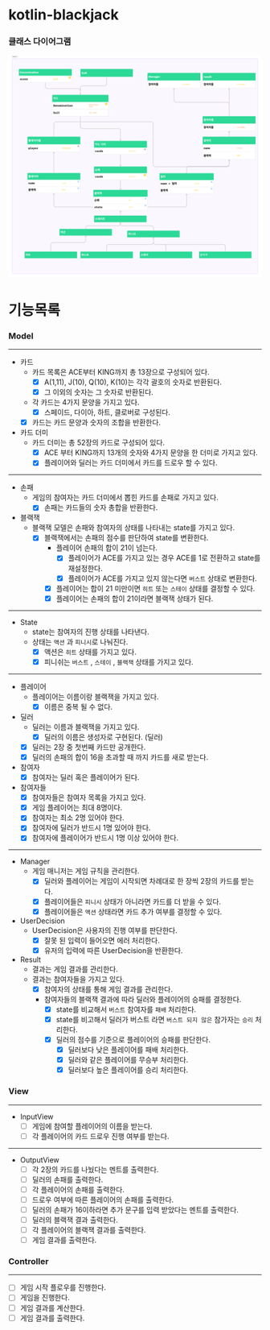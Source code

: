 # kotlin-blackjack

### 클래스 다이어그램
![Section 2.png](image%2FSection%202.png)

# 기능목록

### Model

---
- 카드
  - 카드 목록은 ACE부터 KING까지 총 13장으로 구성되어 있다.
    - [x] A(1,11), J(10), Q(10), K(10)는 각각 괄호의 숫자로 반환된다.
    - [x] 그 이외의 숫자는 그 숫자로 반환된다.
  - 각 카드는 4가지 문양을 가지고 있다.
    - [x] 스페이드, 다이아, 하트, 클로버로 구성된다. 
  - [x] 카드는 카드 문양과 숫자의 조합을 반환한다.
- 카드 더미
  - 카드 더미는 총 52장의 카드로 구성되어 있다.
    - [x] ACE 부터 KING까지 13개의 숫자와 4가지 문양을 한 더미로 가지고 있다.
    - [x] 플레이어와 딜러는 카드 더미에서 카드를 드로우 할 수 있다.
---
- 손패
  - 게임의 참여자는 카드 더미에서 뽑힌 카드를 손패로 가지고 있다.
    - [x] 손패는 카드들의 숫자 총합을 반환한다.
- 블랙잭
  - 블랙잭 모델은 손패와 참여자의 상태를 나타내는 state를 가지고 있다.
    - [x] 블랙잭에서는 손패의 점수를 판단하여 state를 변환한다.
      - 플레이어 손패의 합이 21이 넘는다.
        - [x] 플레이어가 ACE를 가지고 있는 경우 ACE를 1로 전환하고 state를 재설정한다.
        - [x] 플레이어가 ACE를 가지고 있지 않는다면 `버스트` 상태로 변환한다.
      - [x] 플레이어는 합이 21 미만이면 `히트` 또는 `스테이` 상태를 결정할 수 있다.
      - [x] 플레이어는 손패의 합이 21이라면 블랙잭 상태가 된다.
---
- State
  - state는 참여자의 진행 상태를 나타낸다.
  - 상태는 `액션` 과 `피니시`로 나눠진다.
    - [x] 액션은 `히트` 상태를 가지고 있다.
    - [x] 피니쉬는 `버스트` , `스테이` , `블랙잭` 상태를 가지고 있다.
---
- 플레이어
  - 플레이어는 이름이랑 블랙잭을 가지고 있다.
    - [x] 이름은 중복 될 수 없다.
- 딜러
  - 딜러는 이름과 블랙잭을 가지고 있다.
    - [x] 딜러의 이름은 생성자로 구현된다. (딜러)
  - [x] 딜러는 2장 중 첫번째 카드만 공개한다.
  - [x] 딜러의 손패의 합이 16을 초과할 때 까지 카드를 새로 받는다.
- 참여자
  - [x] 참여자는 딜러 혹은 플레이어가 된다.
- 참여자들
  - [x] 참여자들은 참여자 목록을 가지고 있다.
  - [x] 게임 플레이어는 최대 8명이다.
  - [x] 참여자는 최소 2명 있어야 한다.
  - [x] 참여자에 딜러가 반드시 1명 있어야 한다.
  - [x] 참여자에 플레이어가 반드시 1명 이상 있어야 한다.
---
- Manager
  - 게임 매니저는 게임 규칙을 관리한다.
    - [x] 딜러와 플레이어는 게임이 시작되면 차례대로 한 장씩 2장의 카드를 받는다.
    - [x] 플레이어들은 `피니시` 상태가 아니라면 카드를 더 받을 수 있다.
    - [x] 플레이어들은 `액션` 상태라면 카드 추가 여부를 결정할 수 있다.
- UserDecision
  - UserDecision은 사용자의 진행 여부를 판단한다.
    - [x] 잘못 된 입력이 들어오면 에러 처리한다.
    - [x] 유저의 입력에 따른 UserDecision을 반환한다. 
- Result
  - 결과는 게임 결과를 관리한다.
  - 결과는 참여자들을 가지고 있다.
    - [x] 참여자의 상태를 통해 게임 결과를 관리한다.
    - 참여자들의 블랙잭 결과에 따라 딜러와 플레이어의 승패를 결정한다.
      - [x] state를 비교해서 `버스트` 참여자를 `패배` 처리한다.
      - [x] state를 비고해서 딜러가 버스트 라면 `버스트 되지 않은` 참가자는 `승리` 처리한다. 
      - [x] 딜러의 점수를 기준으로 플레이어의 승패를 판단한다.
        - [x] 딜러보다 낮은 플레이어를 패배 처리한다.
        - [x] 딜러와 같은 플레이어를 무승부 처리한다.
        - [x] 딜러보다 높은 플레이어를 승리 처리한다.

### View

---
- InputView
  - [ ] 게임에 참여할 플레이어의 이름을 받는다.
  - [ ] 각 플레이어의 카드 드로우 진행 여부를 받는다.
---
- OutputView
  - [ ] 각 2장의 카드를 나눴다는 멘트를 출력한다.
  - [ ] 딜러의 손패를 출력한다.
  - [ ] 각 플레이어의 손패를 출력한다.
  - [ ] 드로우 여부에 따른 플레이어의 손패를 출력한다.
  - [ ] 딜러의 손패가 16이하라면 추가 문구를 입력 받았다는 멘트를 출력한다.
  - [ ] 딜러의 블랙잭 결과 출력한다.
  - [ ] 각 플레이어의 블랙잭 결과를 출력한다.
  - [ ] 게임 결과를 출력한다.

### Controller

---
- [ ] 게임 시작 플로우를 진행한다.
- [ ] 게임을 진행한다.
- [ ] 게임 결과를 계산한다.
- [ ] 게임 결과를 출력한다.
